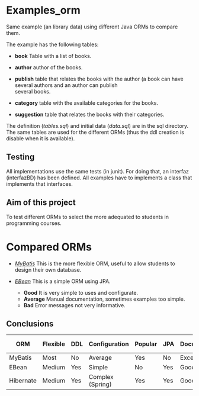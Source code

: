 Examples_orm
============

Same example (an library data) using different Java ORMs to compare them. 

The example has the following tables: 

- **book** Table with a list of books. 

- **author** author of the books. 

- **publish** table that relates the books with the author (a book can have several authors and an author can publish  
  several books. 

- **category** table with the available categories for the books. 

- **suggestion** table that relates the books with their categories. 

The definition (*tables.sql*) and initial data (*data.sql*) are in the sql directory. The same tables are used for
the different ORMs (thus the ddl creation is disable when it is available).

Testing
-------

All implementations use the same tests (in junit). For doing that, an interfaz (interfazBD) has been defined. All examples
have to implements a class that implements that interfaces. 

Aim of this project
-------------------
To test different ORMs to select the more adequated to students in programming courses.

Compared ORMs
=============

- *[MyBatis](http://mybatis.github.io/mybatis-3/)* This is the more flexible ORM, useful to allow students to design their own database. 

- *[EBean](http://www.avaje.org/)* This is a simple ORM using JPA. 
  - **Good** It is very simple to uses and configurate. 
  - **Average** Manual documentation, sometimes examples too simple.
  - **Bad** Error messages not very informative. 

Conclusions
-----------

ORM | Flexible | DDL  | Configuration | Popular | JPA | Documentation | Error messages
--- | --- | --- | --- | --- | --- | --- | ---
 MyBatis |  Most  | No | Average | Yes | No | Excelent | Very good
EBean | Medium | Yes | Simple | No | Yes | Good (Manual) | Bad
Hibernate | Medium  | Yes | Complex (Spring) | Yes | Yes | Good | Average
